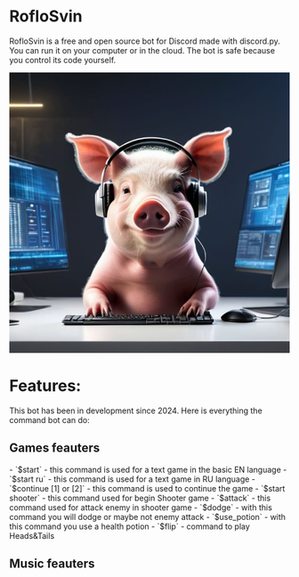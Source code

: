 # RofloSvin

RofloSvin is a free and open source bot for Discord made with discord.py. You can run it on your computer or in the cloud. The bot is safe because you control its code yourself.

<img src="./img/svin-doc.jpg">

# Features:
This bot has been in development since 2024. Here is everything the command bot can do:

<h2>Games feauters</h2>
- `$start` - this command is used for a text game in the basic EN language
- `$start ru` - this command is used for a text game in RU language
- `$continue [1] or [2]` - this command is used to continue the game
- `$start shooter` - this command used for begin Shooter game 
- `$attack` - this command used for attack enemy in shooter game
- `$dodge` - with this command you will dodge or maybe not enemy attack
- `$use_potion` - with this command you use a health potion 
- `$flip` - command to play Heads&Tails

<h2>Music feauters</h2>